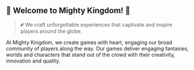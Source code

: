 ## 👑 Welcome to Mighty Kingdom! 👑

> 💕 We craft unforgettable experiences that captivate and inspire players around the globe.

At Mighty Kingdom, we create games with heart, engaging our broad community of players along the way. Our games deliver engaging fantasies, worlds and characters that stand out of the crowd with their creativity, innovation and quality.
